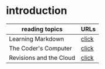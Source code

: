 # introduction

| reading topics | URLs |
|---|---|
| Learning Markdown | [click](https://mariammohamme.github.io/Reading-note/read_1) |
| The Coder's Computer | [click](https://mariammohamme.github.io/Reading-note/read_2) |
|  Revisions and the Cloud| [click](https://mariammohamme.github.io/Reading-note/read_3) |


